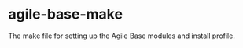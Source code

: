 agile-base-make
===============

The make file for setting up the Agile Base modules and install profile.
